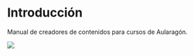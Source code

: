 # Introducción

Manual de creadores de contenidos para cursos de Aularagón.

![](https://images.unsplash.com/photo-1531538606174-0f90ff5dce83?ixlib=rb-1.2.1&auto=format&fit=crop&w=1934&q=80)